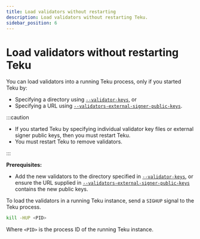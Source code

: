 ```yaml
---
title: Load validators without restarting
description: Load validators without restarting Teku.
sidebar_position: 6
---
```


# Load validators without restarting Teku

You can load validators into a running Teku process, only if you started Teku by:

- Specifying a directory using [`--validator-keys`](../reference/cli/index.md#validator-keys), or
- Specifying a URL using [`--validators-external-signer-public-keys`](../reference/cli/index.md#validators-external-signer-public-keys).

:::caution

- If you started Teku by specifying individual validator key files or external signer public keys, then you must restart Teku.
- You must restart Teku to remove validators.

:::

**Prerequisites:**

- Add the new validators to the directory specified in [`--validator-keys`](../reference/cli/index.md#validator-keys), or ensure the URL supplied in [`--validators-external-signer-public-keys`](../reference/cli/index.md#validators-external-signer-public-keys) contains the new public keys.

To load the validators in a running Teku instance, send a `SIGHUP` signal to the Teku process.

```bash
kill -HUP <PID>
```

Where `<PID>` is the process ID of the running Teku instance.
